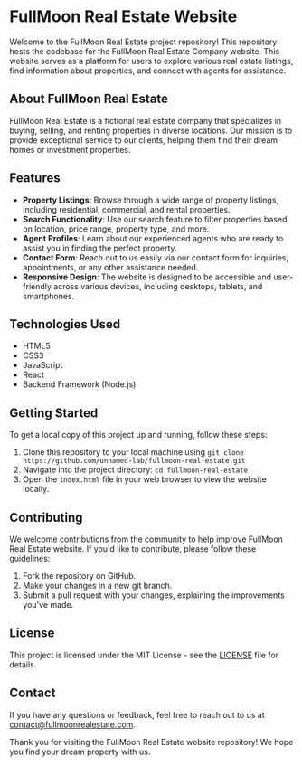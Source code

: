# FullMoon Real Estate Website

Welcome to the FullMoon Real Estate project repository! This repository hosts the codebase for the FullMoon Real Estate Company website. This website serves as a platform for users to explore various real estate listings, find information about properties, and connect with agents for assistance.

## About FullMoon Real Estate

FullMoon Real Estate is a fictional real estate company that specializes in buying, selling, and renting properties in diverse locations. Our mission is to provide exceptional service to our clients, helping them find their dream homes or investment properties.

## Features

- **Property Listings**: Browse through a wide range of property listings, including residential, commercial, and rental properties.
- **Search Functionality**: Use our search feature to filter properties based on location, price range, property type, and more.
- **Agent Profiles**: Learn about our experienced agents who are ready to assist you in finding the perfect property.
- **Contact Form**: Reach out to us easily via our contact form for inquiries, appointments, or any other assistance needed.
- **Responsive Design**: The website is designed to be accessible and user-friendly across various devices, including desktops, tablets, and smartphones.

## Technologies Used

- HTML5
- CSS3
- JavaScript
- React
- Backend Framework (Node.js)

## Getting Started

To get a local copy of this project up and running, follow these steps:

1. Clone this repository to your local machine using `git clone https://github.com/unnamed-lab/fullmoon-real-estate.git`
2. Navigate into the project directory: `cd fullmoon-real-estate`
3. Open the `index.html` file in your web browser to view the website locally.

## Contributing

We welcome contributions from the community to help improve FullMoon Real Estate website. If you'd like to contribute, please follow these guidelines:

1. Fork the repository on GitHub.
2. Make your changes in a new git branch.
3. Submit a pull request with your changes, explaining the improvements you've made.

## License

This project is licensed under the MIT License - see the [LICENSE](LICENSE) file for details.

## Contact

If you have any questions or feedback, feel free to reach out to us at [contact@fullmoonrealestate.com](mailto:contact@fullmoonrealestate.com).

Thank you for visiting the FullMoon Real Estate website repository! We hope you find your dream property with us.